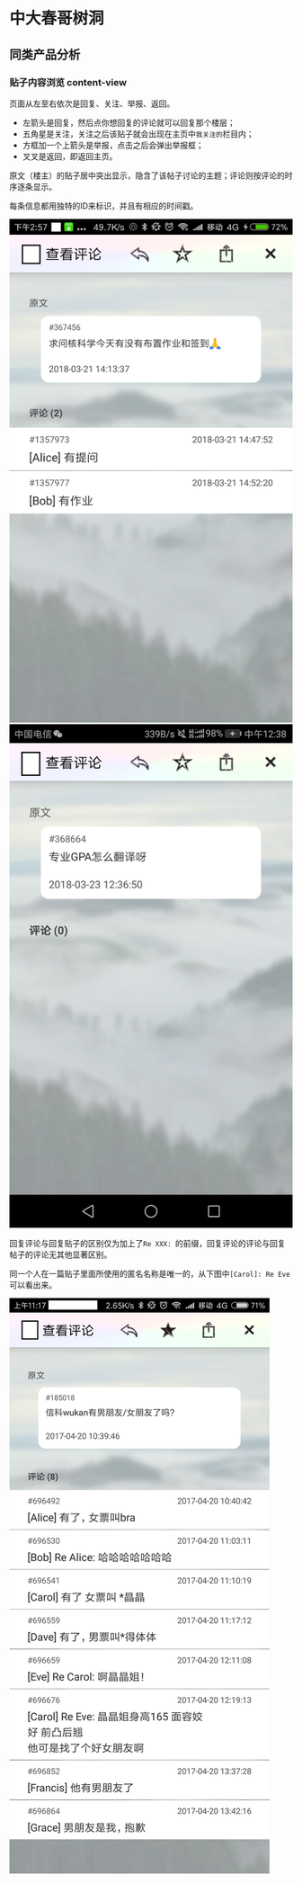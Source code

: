 # 中大春哥树洞
## 同类产品分析
### 贴子内容浏览 content-view

页面从左至右依次是回复、关注、举报、返回。
* 左箭头是回复，然后点你想回复的评论就可以回复那个楼层；
* 五角星是关注，关注之后该贴子就会出现在主页中`我关注的`栏目内；
* 方框加一个上箭头是举报，点击之后会弹出举报框；
* 叉叉是返回，即返回主页。

原文（楼主）的贴子居中突出显示，隐含了该帖子讨论的主题；评论则按评论的时序逐条显示。

每条信息都用独特的ID来标识，并且有相应的时间戳。

![](1.png)
![](2.png)

回复评论与回复贴子的区别仅为加上了`Re XXX: `的前缀，回复评论的评论与回复帖子的评论无其他显著区别。

同一个人在一篇贴子里面所使用的匿名名称是唯一的，从下图中`[Carol]: Re Eve `可以看出来。

![](3.png)